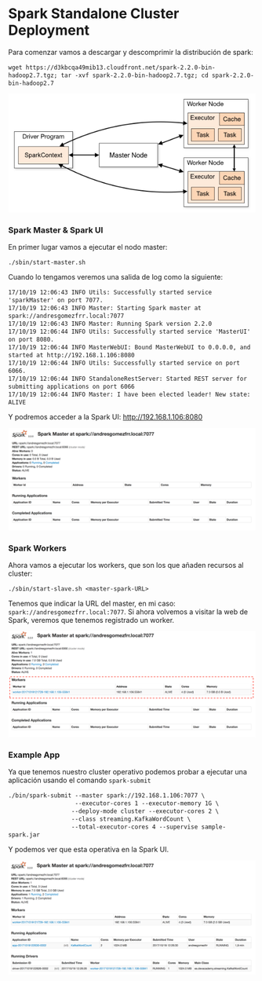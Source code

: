 # Spark Standalone Cluster Deployment

Para comenzar vamos a descargar y descomprimir la distribución de spark:

```
wget https://d3kbcqa49mib13.cloudfront.net/spark-2.2.0-bin-hadoop2.7.tgz; tar -xvf spark-2.2.0-bin-hadoop2.7.tgz; cd spark-2.2.0-bin-hadoop2.7
```

![cluster-overview](https://github.com/andresgomezfrr/big-data-md/blob/master/spark/imgs/cluster-overview.png)

### Spark Master & Spark UI

En primer lugar vamos a ejecutar el nodo master:

```
./sbin/start-master.sh
```

Cuando lo tengamos veremos una salida de log como la siguiente:

```
17/10/19 12:06:43 INFO Utils: Successfully started service 'sparkMaster' on port 7077.
17/10/19 12:06:43 INFO Master: Starting Spark master at spark://andresgomezfrr.local:7077
17/10/19 12:06:43 INFO Master: Running Spark version 2.2.0
17/10/19 12:06:44 INFO Utils: Successfully started service 'MasterUI' on port 8080.
17/10/19 12:06:44 INFO MasterWebUI: Bound MasterWebUI to 0.0.0.0, and started at http://192.168.1.106:8080
17/10/19 12:06:44 INFO Utils: Successfully started service on port 6066.
17/10/19 12:06:44 INFO StandaloneRestServer: Started REST server for submitting applications on port 6066
17/10/19 12:06:44 INFO Master: I have been elected leader! New state: ALIVE
```

Y podremos acceder a la Spark UI: http://192.168.1.106:8080

![spark-ui](https://github.com/andresgomezfrr/big-data-md/blob/master/spark/imgs/spark-ui.png)

### Spark Workers

Ahora vamos a ejecutar los workers, que son los que añaden recursos al cluster:

```
./sbin/start-slave.sh <master-spark-URL>
```

Tenemos que indicar la URL del master, en mi caso: `spark://andresgomezfrr.local:7077`. Si ahora volvemos a visitar la web de Spark, veremos que tenemos registrado un worker.

![spark-ui-worker](https://github.com/andresgomezfrr/big-data-md/blob/master/spark/imgs/spark-ui-worker.png)

### Example App

Ya que tenemos nuestro cluster operativo podemos probar a ejecutar una aplicación usando el comando `spark-submit`

```
./bin/spark-submit --master spark://192.168.1.106:7077 \
                   --executor-cores 1 --executor-memory 1G \
                  --deploy-mode cluster --executor-cores 2 \
                  --class streaming.KafkaWordCount \
                  --total-executor-cores 4 --supervise sample-spark.jar
```

Y podemos ver que esta operativa en la Spark UI.

![spark-ui-app](https://github.com/andresgomezfrr/big-data-md/blob/master/spark/imgs/spark-ui-app.png)
